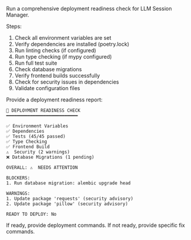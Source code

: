 Run a comprehensive deployment readiness check for LLM Session Manager.

Steps:
1. Check all environment variables are set
2. Verify dependencies are installed (poetry.lock)
3. Run linting checks (if configured)
4. Run type checking (if mypy configured)
5. Run full test suite
6. Check database migrations
7. Verify frontend builds successfully
8. Check for security issues in dependencies
9. Validate configuration files

Provide a deployment readiness report:
```
🚀 DEPLOYMENT READINESS CHECK
━━━━━━━━━━━━━━━━━━━━━━━━━━━

✅ Environment Variables
✅ Dependencies
✅ Tests (45/45 passed)
✅ Type Checking
✅ Frontend Build
⚠️  Security (2 warnings)
❌ Database Migrations (1 pending)

OVERALL: ⚠️  NEEDS ATTENTION

BLOCKERS:
1. Run database migration: alembic upgrade head

WARNINGS:
1. Update package 'requests' (security advisory)
2. Update package 'pillow' (security advisory)

READY TO DEPLOY: No
```

If ready, provide deployment commands.
If not ready, provide specific fix commands.
